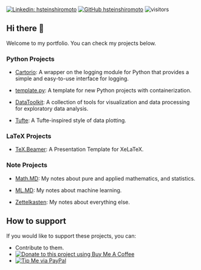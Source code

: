 [![Linkedin: hsteinshiromoto](https://img.shields.io/badge/-hsteinshiromoto-blue?style=flat-square&logo=Linkedin&logoColor=white&link=https://www.linkedin.com/in/hsteinshiromoto/)](https://www.linkedin.com/in/hsteinshiromoto/)
[![GitHub hsteinshiromoto](https://img.shields.io/github/followers/hsteinshiromoto?label=follow&style=social)](https://github.com/hsteinshiromoto)
![visitors](https://visitor-badge.glitch.me/badge?page_id=hsteinshiromoto.hsteinshiromoto)

## Hi there 👋

Welcome to my portfolio. You can check my projects below.

### Python Projects

- [Cartorio](http://www.github.com/hsteinshiromoto/cartorio): A wrapper on the logging module for Python that provides a simple and easy-to-use interface for logging.

- [template.py](https://github.com/hsteinshiromoto/template.py): A template for new Python projects with containerization. 
  
- [DataToolkit](https://github.com/hsteinshiromoto/datatoolkit): A collection of tools for visualization and data processing for exploratory data analysis. 
  
- [Tufte](https://github.com/hsteinshiromoto/tufte): A Tufte-inspired style of data plotting. 

### LaTeX Projects

- [TeX.Beamer](https://github.com/hsteinshiromoto/tex.beamer): A  Presentation Template for XeLaTeX.

### Note Projects

- [Math.MD](https://github.com/hsteinshiromoto/math.md): My notes about pure and applied mathematics, and statistics.

- [ML.MD](https://github.com/hsteinshiromoto/ml.md): My notes about machine learning.

- [Zettelkasten](https://github.com/hsteinshiromoto/zettelkasten): My notes about everything else.

## How to support

If you would like to support these projects, you can:

* Contribute to them.
* [![Donate to this project using Buy Me A Coffee](https://img.shields.io/badge/buy%20me%20a%20coffee-donate-yellow.svg)](https://www.buymeacoffee.com/hsteinshiromoto)
* [![Tip Me via PayPal](https://img.shields.io/badge/PayPal-tip%20me-green.svg?logo=paypal)](https://www.paypal.me/hsteinshiromoto)

<!--
**hsteinshiromoto/hsteinshiromoto** is a ✨ _special_ ✨ repository because its `README.md` (this file) appears on your GitHub profile.

Here are some ideas to get you started:

- 🔭 I’m currently working on ...
- 🌱 I’m currently learning ...
- 👯 I’m looking to collaborate on ...
- 🤔 I’m looking for help with ...
- 💬 Ask me about ...
- 📫 How to reach me: ...
- 😄 Pronouns: ...
- ⚡ Fun fact: ...
-->
